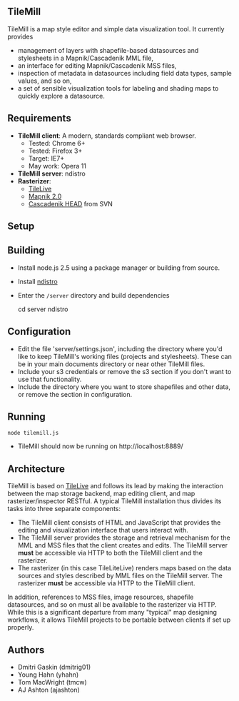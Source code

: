 TileMill
--------
TileMill is a map style editor and simple data visualization tool. It currently
provides

- management of layers with shapefile-based datasources and stylesheets in a
Mapnik/Cascadenik MML file,
- an interface for editing Mapnik/Cascadenik MSS files,
- inspection of metadata in datasources including field data types, sample
values, and so on,
- a set of sensible visualization tools for labeling and shading maps to quickly
explore a datasource.

Requirements
------------
* **TileMill client**: A modern, standards compliant web browser.
  * Tested: Chrome 6+
  * Tested: Firefox 3+
  * Target: IE7+
  * May work: Opera 11
* **TileMill server**: ndistro
* **Rasterizer**:
  * [TileLive](http://github.com/tmcw/TileLive)
  * [Mapnik 2.0](http://mapnik.org/)
  * [Cascadenik HEAD](http://mapnik-utils.googlecode.com/svn/trunk) from SVN

Setup
-----

## Building

* Install node.js 2.5 using a package manager or building from source.
* Install [ndistro](https://github.com/visionmedia/ndistro)
* Enter the `/server` directory and build dependencies


    cd server
    ndistro


## Configuration

* Edit the file 'server/settings.json', including the directory where you'd like
  to keep TileMill's working files (projects and stylesheets). These can be in
  your main documents directory or near other TileMill files.
* Include your s3 credentials or remove the s3 section if you don't want to use
  that functionality.
* Include the directory where you want to store shapefiles and other data, or
  remove the section in configuration.

## Running

    node tilemill.js

* TileMill should now be running on http://localhost:8889/

Architecture
------------
TileMill is based on [TileLive](http://github.com/developmentseed/TileLive) and
follows its lead by making the interaction between the map storage backend, map
editing client, and map rasterizer/inspector RESTful. A typical TileMill
installation thus divides its tasks into three separate components:

- The TileMill client consists of HTML and JavaScript that provides the editing
and visualization interface that users interact with.
- The TileMill server provides the storage and retrieval mechanism for the MML
and MSS files that the client creates and edits. The TileMill server **must** be
accessible via HTTP to both the TileMill client and the rasterizer.
- The rasterizer (in this case TileLiteLive) renders maps based on the data
sources and styles described by MML files on the TileMill server. The rasterizer
**must** be accessible via HTTP to the TileMill client.

In addition, references to MSS files, image resources, shapefile datasources,
and so on must all be available to the rasterizer via HTTP. While this is a
significant departure from many "typical" map designing workflows, it allows
TileMill projects to be portable between clients if set up properly.

Authors
-------
- Dmitri Gaskin (dmitrig01)
- Young Hahn (yhahn)
- Tom MacWright (tmcw)
- AJ Ashton (ajashton)
